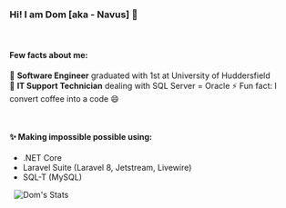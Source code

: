 ### Hi! I am Dom [aka - Navus] 👋
&nbsp;
#### Few facts about me:
🔭 **Software Engineer** graduated with 1st at University of Huddersfield <br/>
🤔 **IT Support Technician** dealing with SQL Server = Oracle
⚡ Fun fact: I convert coffee into a code 😄
<!--
**Navusas/Navusas** is a ✨ _special_ ✨ repository because its `README.md` (this file) appears on your GitHub profile.

Here are some ideas to get you started:

- 🔭 I’m currently working on ...
- 🌱 I’m currently learning ...
- 👯 I’m looking to collaborate on ...
- 🤔 I’m looking for help with ...
- 💬 Ask me about ...
- 📫 How to reach me: ...
- 😄 Pronouns: ...
- ⚡ Fun fact: ...
-->
&nbsp;
#### ✨ Making impossible possible using:
- .NET Core
- Laravel Suite (Laravel 8, Jetstream, Livewire)
- SQL-T (MySQL)

&nbsp;
![Dom's Stats](https://github-readme-stats.vercel.app/api?username=Navusas&theme=midnight-purple&show_icons=true&count_private=true)
